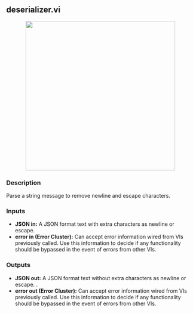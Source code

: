 ## deserializer.vi
<p align="center">
<img src="https://github.com/monoDriveIO/client/blob/lv_client_docs/WikiPhotos/LV_client/utilities/monoDrive_lvlib_deserializerc.png?raw=true" 
width="400"  />
</p>

### Description 
Parse a string message to remove newline and escape characters. 

### Inputs

- **JSON in:** A JSON format text with extra characters as newline or escape.
- **error in (Error Cluster):** Can accept error information wired from VIs previously called. Use this information to decide if any functionality should be bypassed in the event of errors from other VIs.


### Outputs

- **JSON out:** A JSON format text without extra characters as newline or escape.  .
- **error out (Error Cluster):** Can accept error information wired from VIs previously called. Use this information to decide if any functionality should be bypassed in the event of errors from other VIs.

